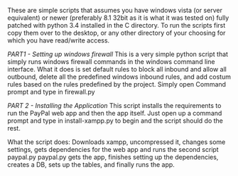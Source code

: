 These are simple scripts that assumes you have windows vista (or server equivalent) or newer (preferably 8.1 32bit as it is what it was tested on) fully patched with python 3.4 installed in the C directory. To run the scripts first copy them over to the desktop, or any other directory of your choosing for which you have read/write access.

*PART1 - Setting up windows firewall*
This is a very simple python script that simply runs windows firewall commands in the windows command line interface. What it does is set default rules to block all inbound and allow all outbound, delete all the predefined windows inbound rules, and add costum rules based on the rules predefined by the project.
Simply open Command prompt and type in firewall.py

*PART 2 - Installing the Application*
This script installs the requirements to run the PayPal web app and then the app itself. Just open up a command prompt and type in install-xampp.py to begin and the script should do the rest.

What the script does:
Downloads xampp, uncompressed it, changes some settings, gets dependencies for the web app and runs the second script paypal.py 
paypal.py gets the app, finishes setting up the dependencies, creates a DB, sets up the tables, and finally runs the app.

